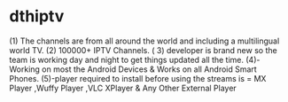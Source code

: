 # dthiptv
 (1) The channels are from all around the world and including a multilingual world TV.   (2) 100000+ IPTV Channels. ( 3) developer is brand new so the team is working day and night to get things updated all the time.   (4)-Working on most the Android Devices &amp;  Works on all Android Smart Phones. (5)-player required to install before using the streams is =  MX Player ,Wuffy Player ,VLC   XPlayer &amp; Any Other External Player
